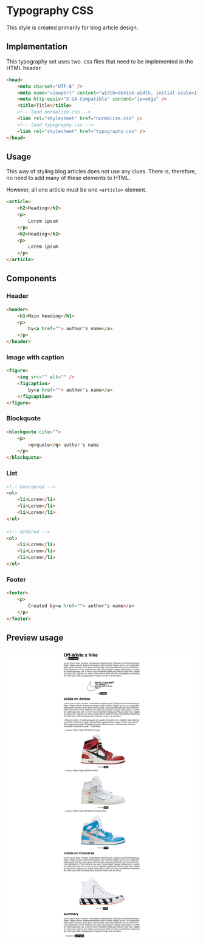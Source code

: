 # Typography CSS
This style is created primarily for blog article design.
## Implementation
This typography set uses two .css files that need to be implemented in the HTML header.
```html
<head>
    <meta charset="UTF-8" />
    <meta name="viewport" content="width=device-width, initial-scale=1.0" />
    <meta http-equiv="X-UA-Compatible" content="ie=edge" />
    <title>Title</title>
    <!-- load normalize.css -->
    <link rel="stylesheet" href="normalize.css" />
    <!-- load typography.css -->
    <link rel="stylesheet" href="typography.css" />
</head>
```
## Usage
This way of styling blog articles does not use any clues. There is, therefore, no need to add many of these elements to HTML.

However, all one article must be one `<article>` element.
```html
<article>
    <h2>Heading</h2>
    <p>
        Lorem ipsum
    </p>
    <h2>Heading</h2>
    <p>
        Lorem ipsum
    </p>
</article>
```
## Components
### Header
```html
<header>
    <h1>Main heading</h1>
    <p>
        by<a href=""> author's name</a>
    </p>
</header>
```
### Image with caption
```html
<figure>
    <img src="" alt="" />
    <figcaption>
        by<a href=""> author's name</a>
    </figcaption>
</figure>
```
### Blockquote
```html
<blockquote cite="">
    <p>
        <q>quote</q> author's name
    </p>
</blockquote>
```
### List
```html
<!-- Unordered -->
<ul>
    <li>Lorem</li>
    <li>Lorem</li>
    <li>Lorem</li>
</ul>

<!-- Ordered -->
<ol>
    <li>Lorem</li>
    <li>Lorem</li>
    <li>Lorem</li>
</ol>
```
### Footer
```html
<footer>
    <p>
        Created by<a href=""> author's name</a>
    </p>
</footer>
```
## Preview usage
![Preview](/preview/web-print.png)